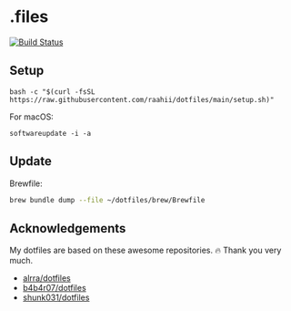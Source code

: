 # .files

<p align="left">
  <a href="https://github.com/raahii/dotfiles/actions?query=workflow%3AMacOS"><img src=https://github.com/raahii/dotfiles/workflows/MacOS/badge.svg alt="Build Status"></a>
</p>


## Setup

```shell
bash -c "$(curl -fsSL https://raw.githubusercontent.com/raahii/dotfiles/main/setup.sh)"
```

For macOS:

```shell
softwareupdate -i -a
```

## Update

Brewfile:

```sh
brew bundle dump --file ~/dotfiles/brew/Brewfile
```

## Acknowledgements

My dotfiles are based on these awesome repositories. :fire: Thank you very much.

- [alrra/dotfiles](https://github.com/alrra/dotfiles)
- [b4b4r07/dotfiles](https://github.com/b4b4r07/dotfiles)
- [shunk031/dotfiles](https://github.com/shunk031/dotfiles)
